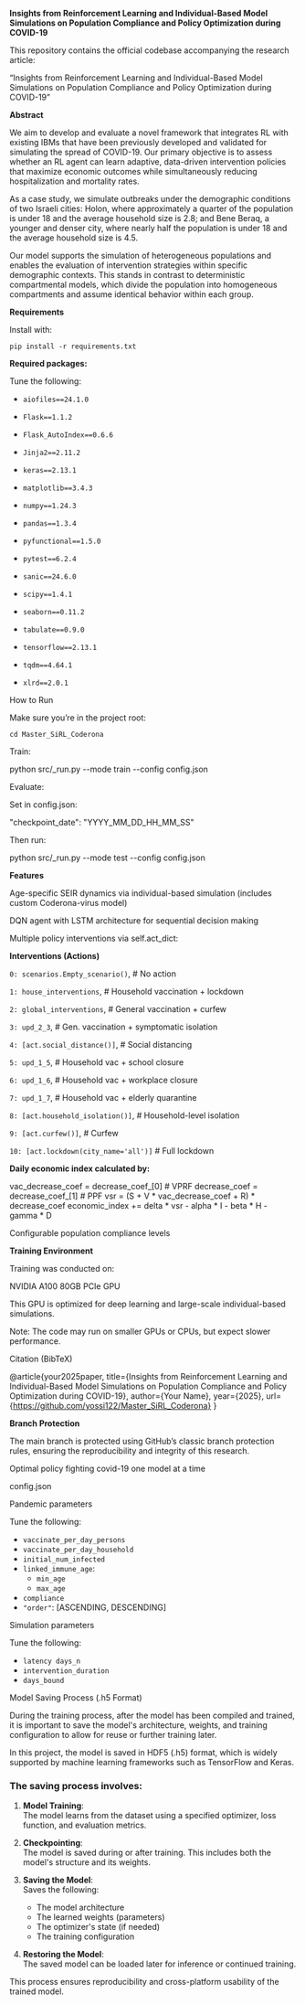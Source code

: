 **Insights from Reinforcement Learning and Individual-Based Model Simulations on Population Compliance and Policy Optimization during COVID-19**

This repository contains the official codebase accompanying the research article:

“Insights from Reinforcement Learning and Individual-Based Model Simulations on Population Compliance and Policy Optimization during COVID-19”

**Abstract**

We aim to develop and evaluate a novel framework that integrates RL with existing IBMs that have been previously developed and validated for simulating the spread of COVID-19.
Our primary objective is to assess whether an RL agent can learn adaptive, data-driven intervention policies that maximize economic outcomes while simultaneously reducing hospitalization and mortality rates.

As a case study, we simulate outbreaks under the demographic conditions of two Israeli cities:
Holon, where approximately a quarter of the population is under 18 and the average household size is 2.8; and
Bene Beraq, a younger and denser city, where nearly half the population is under 18 and the average household size is 4.5.

Our model supports the simulation of heterogeneous populations and enables the evaluation of intervention strategies within specific demographic contexts. This stands in contrast to deterministic compartmental models, which divide the population into homogeneous compartments and assume identical behavior within each group.

**Requirements**

Install with:

`pip install -r requirements.txt`

**Required packages:**

Tune the following:
- `aiofiles==24.1.0`

- `Flask==1.1.2`

- `Flask_AutoIndex==0.6.6`

- `Jinja2==2.11.2`

- `keras==2.13.1`

- `matplotlib==3.4.3`

- `numpy==1.24.3`

- `pandas==1.3.4`

- `pyfunctional==1.5.0`

- `pytest==6.2.4`

- `sanic==24.6.0`

- `scipy==1.4.1`

- `seaborn==0.11.2`

- `tabulate==0.9.0`

- `tensorflow==2.13.1`

- `tqdm==4.64.1`

- `xlrd==2.0.1`

How to Run

Make sure you’re in the project root:

`cd Master_SiRL_Coderona`

Train:

python src/_run.py --mode train --config config.json

Evaluate:

Set in config.json:

"checkpoint_date": "YYYY_MM_DD_HH_MM_SS"

Then run:

python src/_run.py --mode test --config config.json

**Features**

Age-specific SEIR dynamics via individual-based simulation (includes custom Coderona-virus model)
 
DQN agent with LSTM architecture for sequential decision making
 
Multiple policy interventions via self.act_dict:

**Interventions (Actions)**

  `0: scenarios.Empty_scenario()`,          # No action
  
  `1: house_interventions`,                 # Household vaccination + lockdown
  
  `2: global_interventions`,                # General vaccination + curfew
  
  `3: upd_2_3`,                             # Gen. vaccination + symptomatic isolation
  
  `4: [act.social_distance()]`,            # Social distancing
  
  `5: upd_1_5`,                             # Household vac + school closure
  
  `6: upd_1_6`,                             # Household vac + workplace closure
  
  `7: upd_1_7`,                             # Household vac + elderly quarantine
  
  `8: [act.household_isolation()]`,        # Household-level isolation
  
  `9: [act.curfew()]`,                      # Curfew
  
  `10: [act.lockdown(city_name='all')]`    # Full lockdown


**Daily economic index calculated by:**

vac_decrease_coef = decrease_coef_[0]  # VPRF
decrease_coef = decrease_coef_[1]      # PPF
vsr = (S + V * vac_decrease_coef + R) * decrease_coef
economic_index += delta * vsr - alpha * I - beta * H - gamma * D

Configurable population compliance levels



**Training Environment**

Training was conducted on:

NVIDIA A100 80GB PCIe GPU

This GPU is optimized for deep learning and large-scale individual-based simulations.

Note: The code may run on smaller GPUs or CPUs, but expect slower performance.


Citation (BibTeX)

@article{your2025paper,
  title={Insights from Reinforcement Learning and Individual-Based Model Simulations on Population Compliance and Policy Optimization during COVID-19},
  author={Your Name},
  year={2025},
  url={https://github.com/yossi122/Master_SiRL_Coderona}
}

**Branch Protection**

The main branch is protected using GitHub’s classic branch protection rules, ensuring the reproducibility and integrity of this research.

Optimal policy fighting covid-19 one model at a time

config.json

Pandemic parameters

Tune the following:
- `vaccinate_per_day_persons`
- `vaccinate_per_day_household`
- `initial_num_infected`
- `linked_immune_age`:
  - `min_age`
  - `max_age`
- `compliance`
- `"order"`: [ASCENDING, DESCENDING]

Simulation parameters

Tune the following:
- `latency days_n`
- `intervention_duration`
- `days_bound`

Model Saving Process (.h5 Format)

During the training process, after the model has been compiled and trained, it is important to save the model's architecture, weights, and training configuration to allow for reuse or further training later.

In this project, the model is saved in HDF5 (.h5) format, which is widely supported by machine learning frameworks such as TensorFlow and Keras.

### The saving process involves:

1. **Model Training**:  
   The model learns from the dataset using a specified optimizer, loss function, and evaluation metrics.

2. **Checkpointing**:  
   The model is saved during or after training. This includes both the model's structure and its weights.

3. **Saving the Model**:  
   Saves the following:
   - The model architecture
   - The learned weights (parameters)
   - The optimizer's state (if needed)
   - The training configuration

4. **Restoring the Model**:  
   The saved model can be loaded later for inference or continued training.

This process ensures reproducibility and cross-platform usability of the trained model.


